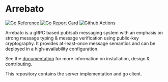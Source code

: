 # Arrebato

[![Go Reference](https://pkg.go.dev/badge/github.com/davidsbond/arrebato.svg)](https://pkg.go.dev/github.com/davidsbond/arrebato)
[![Go Report Card](https://goreportcard.com/badge/github.com/davidsbond/arrebato)](https://goreportcard.com/report/github.com/davidsbond/arrebato)
![Github Actions](https://github.com/davidsbond/arrebato/actions/workflows/release.yml/badge.svg)

Arrebato is a gRPC based pub/sub messaging system with an emphasis on strong
message typing & message verification using public-key cryptography. It
provides at-least-once message semantics and can be deployed in a
high-availability configuration.

See the [documentation](./docs) for more information on installation, design
& contributing.

This repository contains the server implementation and go client.
